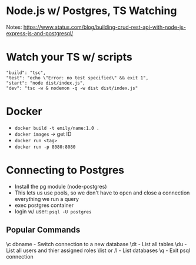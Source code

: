 # Node.js w/ Postgres, TS Watching

Notes: https://www.atatus.com/blog/building-crud-rest-api-with-node-js-express-js-and-postgresql/

# Watch your TS w/ scripts

```
"build": "tsc",
"test": "echo \"Error: no test specified\" && exit 1",
"start": "node dist/index.js",
"dev": "tsc -w & nodemon -q -w dist dist/index.js"
```

# Docker

- `docker build -t emily/name:1.0 .`
- `docker images` → get ID
- `docker run <tag>`
- `docker run -p 8080:8080`

# Connecting to Postgres

- Install the pg module (node-postgres)
- This lets us use pools, so we don't have to open and close a connection everything we run a query
- exec postgres container
- login w/ user: `psql -U postgres`

## Popular Commands

\c dbname - Switch connection to a new database
\dt - List all tables
\du - List all users and thier assigned roles
\list or /l - List databases
\q - Exit psql connection

